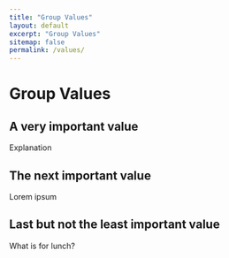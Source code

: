 ```yaml
---
title: "Group Values"
layout: default
excerpt: "Group Values"
sitemap: false
permalink: /values/
---
```


# Group Values

## A very important value
Explanation

## The next important value
Lorem ipsum

## Last but not the least important value
What is for lunch?


